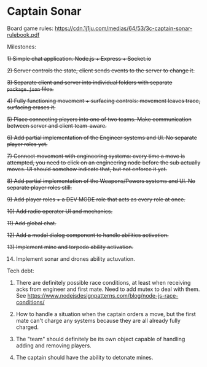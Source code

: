 # Captain Sonar

Board game rules: https://cdn.1j1ju.com/medias/64/53/3c-captain-sonar-rulebook.pdf

Milestones:

~~1) Simple chat application. Node.js + Express + Socket.io~~

~~2) Server controls the state, client sends events to the server to change it.~~

~~3) Separate client and server into individual folders with separate `package.json` files.~~

~~4) Fully functioning movement + surfacing controls: movement leaves trace, surfacing erases it.~~

~~5) Place connecting players into one of two teams. Make communication between server and client team-aware.~~

~~6) Add partial implementation of the Engineer systems and UI. No separate player roles yet.~~

~~7) Connect movement with engineering systems: every time a move is attempted, you need to click on an engineering node before the sub actually moves. UI should somehow indicate that, but not enforce it yet.~~

~~8) Add partial implementation of the Weapons/Powers systems and UI. No separate player roles still.~~

~~9) Add player roles + a DEV MODE role that acts as every role at once.~~

~~10) Add radio operator UI and mechanics.~~

~~11) Add global chat.~~

~~12) Add a modal dialog component to handle abilities activation.~~

~~13) Implement mine and torpedo ability activation.~~

14) Implement sonar and drones ability actuvation.

Tech debt:

1) There are definitely possible race conditions, at least when receiving acks from engineer and first mate. Need to add mutex to deal with them. See https://www.nodejsdesignpatterns.com/blog/node-js-race-conditions/

2) How to handle a situation when the captain orders a move, but the first mate can't charge any systems because they are all already fully charged.

3) The "team" should definitely be its own object capable of handling adding and removing players.

4) The captain should have the ability to detonate mines.
